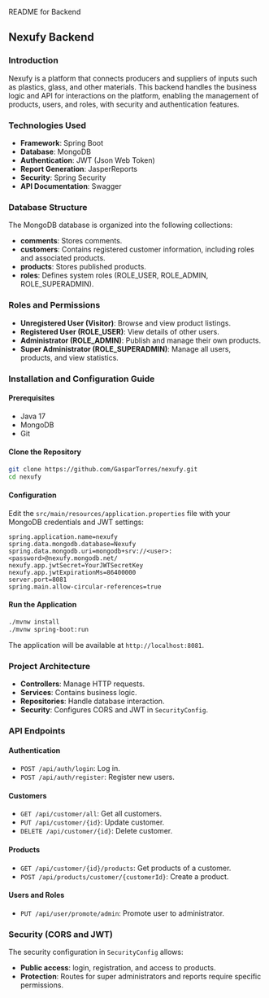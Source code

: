 README for Backend
## Nexufy Backend
### Introduction
Nexufy is a platform that connects producers and suppliers of inputs such as plastics, glass, and
other materials. This backend handles the business logic and API for interactions on the platform,
enabling the management of products, users, and roles, with security and authentication features.
### Technologies Used
- **Framework**: Spring Boot
- **Database**: MongoDB
- **Authentication**: JWT (Json Web Token)
- **Report Generation**: JasperReports
- **Security**: Spring Security
- **API Documentation**: Swagger
### Database Structure
The MongoDB database is organized into the following collections:
- **comments**: Stores comments.
- **customers**: Contains registered customer information, including roles and associated products.
- **products**: Stores published products.
- **roles**: Defines system roles (ROLE_USER, ROLE_ADMIN, ROLE_SUPERADMIN).
### Roles and Permissions
- **Unregistered User (Visitor)**: Browse and view product listings.
- **Registered User (ROLE_USER)**: View details of other users.
- **Administrator (ROLE_ADMIN)**: Publish and manage their own products.
- **Super Administrator (ROLE_SUPERADMIN)**: Manage all users, products, and view statistics.
### Installation and Configuration Guide
#### Prerequisites
- Java 17
- MongoDB
- Git
#### Clone the Repository
```bash
git clone https://github.com/GasparTorres/nexufy.git
cd nexufy
```
#### Configuration
Edit the `src/main/resources/application.properties` file with your MongoDB credentials and JWT
settings:
```properties
spring.application.name=nexufy
spring.data.mongodb.database=Nexufy
spring.data.mongodb.uri=mongodb+srv://<user>:<password>@nexufy.mongodb.net/
nexufy.app.jwtSecret=YourJWTSecretKey
nexufy.app.jwtExpirationMs=86400000
server.port=8081
spring.main.allow-circular-references=true
```
#### Run the Application
```bash
./mvnw install
./mvnw spring-boot:run
```
The application will be available at `http://localhost:8081`.
### Project Architecture
- **Controllers**: Manage HTTP requests.
- **Services**: Contains business logic.
- **Repositories**: Handle database interaction.
- **Security**: Configures CORS and JWT in `SecurityConfig`.
### API Endpoints
#### Authentication
- `POST /api/auth/login`: Log in.
- `POST /api/auth/register`: Register new users.
#### Customers
- `GET /api/customer/all`: Get all customers.
- `PUT /api/customer/{id}`: Update customer.
- `DELETE /api/customer/{id}`: Delete customer.
#### Products
- `GET /api/customer/{id}/products`: Get products of a customer.
- `POST /api/products/customer/{customerId}`: Create a product.
#### Users and Roles
- `PUT /api/user/promote/admin`: Promote user to administrator.
### Security (CORS and JWT)
The security configuration in `SecurityConfig` allows:
- **Public access**: login, registration, and access to products.
- **Protection**: Routes for super administrators and reports require specific permissions.
